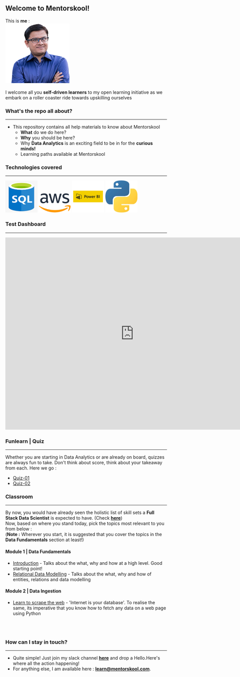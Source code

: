 
## Welcome to Mentorskool!

This is **me** : <br>
![Amit Choudhary](https://github.com/mentorskool/welcome/blob/master/imgs/profile.png?raw=true) <br><br>
I welcome all you **self-driven learners** to my open learning initiative as we embark on a roller coaster ride towards upskilling ourselves

### What's the repo all about?
-------------------------------
* This repository contains all help materials to know about Mentorskool
	* **What** do we do here?
	* **Why** you should be here?
	* Why **Data Analytics** is an exciting field to be in for the **curious minds!**
	* Learning paths available at Mentorskool


### Technologies covered
--------------------------
<img src="https://github.com/mentorskool/Welcome/blob/master/imgs/azure-sql.png?raw=true" width="100" height="100">
<img src="https://github.com/mentorskool/Welcome/blob/master/imgs/aws.png?raw=true" width="100" height="60">
<img src="https://github.com/mentorskool/Welcome/blob/master/imgs/power-bi.png?raw=true" width="100" height="100">
<img src="https://github.com/mentorskool/Welcome/blob/master/imgs/python.jpg?raw=true" width="100" height="100">


### Test Dashboard
--------------------------
<iframe src="https://app.powerbi.com/view?r=eyJrIjoiZTIzYWUzMmEtZDA2OS00NzJhLWE5ZDgtZWQ0YzIxZGY2ZTBjIiwidCI6IjY1YzRiOGJiLWExZWYtNDY5Mi04NjQwLWEzMTVkN2NhMWE1MyJ9"
 width="800"
 height="600" 
 frameborder="0"
  marginheight="0" 
  marginwidth="0"
  allowFullScreen="true">Loading…
</iframe>

### Funlearn | Quiz
--------------------
Whether you are starting in Data Analytics or are already on board, quizzes are always fun to take. Don't think about score, think about your takeaway from each. Here we go :
* <a href="https://forms.gle/HDYnohjVAzxZKoY66" target="_blank">Quiz-01</a>
* <a href="https://forms.gle/YqdMokCSUmDd7dXh7" target="_blank">Quiz-02</a>



### Classroom
---------------------
By now, you would have already seen the holistic list of skill sets a **Full Stack Data Scientist** is expected to have. (Check <a href="https://github.com/mentorskool/Welcome/blob/master/docs/learning-paths.pdf" target="_blank">**here**</a>) <br>
Now, based on where you stand today, pick the topics most relevant to you from below : <br>
(**Note :** Wherever you start, it is suggested that you cover the topics in the **Data Fundamentals** section at least!)

#### Module 1 | Data Fundamentals
* <a href="https://colab.research.google.com/github/mentorskool/Welcome/blob/master/learnbooks/breaking-the-ice.ipynb" target="_blank">Introduction</a> - Talks about the what, why and how at a high level. Good starting point!
* <a href="https://colab.research.google.com/github/mentorskool/Welcome/blob/master/learnbooks/01.Data-Fundamentals/relational-data-modelling.ipynb" target="_blank">Relational Data Modelling</a> - Talks about the what, why and how of entities, relations and data modelling

#### Module 2 | Data Ingestion
* <a href="https://colab.research.google.com/github/mentorskool/Welcome/blob/master/learnbooks/02.Data-Ingestion/web-scraping.ipynb" target="_blank">Learn to scrape the web</a> - 'Internet is your database'. To realise the same, its imperative that you know how to fetch any data on a web page using Python





<br>




<br>

### How can I stay in touch?
-------------------------------------
* Quite simple! Just join my slack channel [**here**](https://bit.ly/2wOTt5w) and drop a Hello.Here's where all the action happening! 
* For anything else, I am available here : **learn@mentorskool.com**.







    